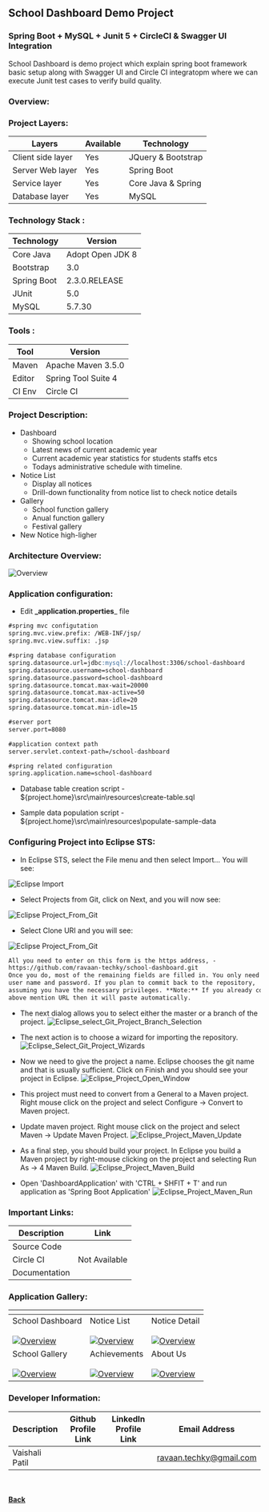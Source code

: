 ## School Dashboard Demo Project
### Spring Boot + MySQL + Junit 5 + CircleCI & Swagger UI Integration

School Dashboard is demo project which explain spring boot framework basic setup along with Swagger UI 
and Circle CI integratopm where we can execute Junit test cases to verify build quality. 

### Overview:

### Project Layers:

| Layers | Available | Technology |
| ------ | ------ | ------ |
| Client side layer | Yes | JQuery & Bootstrap |
| Server Web layer | Yes | Spring Boot |
| Service layer | Yes | Core Java & Spring |
| Database layer | Yes | MySQL |

### Technology Stack :

| Technology | Version |
| ------- | ------- |
| Core Java | Adopt Open JDK 8 |
| Bootstrap | 3.0 |
| Spring Boot | 2.3.0.RELEASE|
| JUnit | 5.0 |
| MySQL | 5.7.30 |

### Tools :

| Tool | Version |
| ------- | ------- |
| Maven | Apache Maven 3.5.0 |
| Editor  | Spring Tool Suite 4 |
| CI Env | Circle CI |

### Project Description:

- Dashboard
  - Showing school location
  - Latest news of current academic year
  - Current academic year statistics for students staffs etcs
  - Todays administrative schedule with timeline.
- Notice List
  - Display all notices
  - Drill-down functionality from notice list to check notice details
- Gallery
  - School function gallery
  - Anual function gallery
  - Festival gallery
- New Notice high-ligher

### Architecture Overview:

  ![Overview](images/school-dashboard-blockdiagram.png)

### Application configuration:
 - Edit **_application.properties**_ file

 ```markdown
#spring mvc configutation
spring.mvc.view.prefix: /WEB-INF/jsp/
spring.mvc.view.suffix: .jsp

#spring database configuration
spring.datasource.url=jdbc:mysql://localhost:3306/school-dashboard
spring.datasource.username=school-dashboard
spring.datasource.password=school-dashboard
spring.datasource.tomcat.max-wait=20000
spring.datasource.tomcat.max-active=50
spring.datasource.tomcat.max-idle=20
spring.datasource.tomcat.min-idle=15 

#server port
server.port=8080

#application context path
server.servlet.context-path=/school-dashboard

#spring related configuration
spring.application.name=school-dashboard
 ```

 - Database table creation script - ${project.home}\src\main\resources\create-table.sql
 
 - Sample data population script - ${project.home}\src\main\resources\populate-sample-data
 
### Configuring Project into Eclipse STS:
 - In Eclipse STS, select the File menu and then select Import… You will see:
 
 ![Eclipse Import](images/eclipse_import.jpg)
 
 - Select Projects from Git, click on Next, and you will now see:
 
 ![Eclipse Project_From_Git](images/eclipse_select_repo.jpg)
 
 - Select Clone URI and you will see:
 
 ![Eclipse Project_From_Git](images/eclipse_select_git_project.jpg)

 ```markdown
All you need to enter on this form is the https address, -
https://github.com/ravaan-techky/school-dashboard.git 
Once you do, most of the remaining fields are filled in. You only need a 
user name and password. If you plan to commit back to the repository, 
assuming you have the necessary privileges. **Note:** If you already copy 
above mention URL then it will paste automatically.
 ```
- The next dialog allows you to select either the master or a branch of the project.
 ![Eclipse_select_Git_Project_Branch_Selection](images/eclipse_select_git_project_branch_selection.jpg)

- The next action is to choose a wizard for importing the repository.
![Eclipse_Select_Git_Project_Wizards](images/eclipse_select_git_project_wizards.jpg)

- Now we need to give the project a name. Eclipse chooses the git name and that is usually sufficient. Click on Finish and you should see your project in Eclipse.
![Eclipse_Project_Open_Window](images/eclipse_project_open_window.jpg)

- This project must need to convert from a General to a Maven project. Right mouse click on the project and select Configure -> Convert to Maven project.

- Update maven project. Right mouse click on the project and select Maven -> Update Maven Project.
![Eclipse_Project_Maven_Update](images/eclipse_project_maven_update.jpg)

- As a final step, you should build your project. In Eclipse you build a Maven project by right-mouse clicking on the project and selecting Run As -> 4 Maven Build.
![Eclipse_Project_Maven_Build](images/eclipse_project_maven_build.jpg)

- Open 'DashboardApplication' with 'CTRL + SHFIT + T' and run application as 'Spring Boot Application'
![Eclipse_Project_Maven_Run](images/eclipse_project_maven_run.jpg)


### Important Links:

| Description | Link |
| -------- | -------- |
| Source Code | <span style="color: green;font-weight: bold;"><a href="https://github.com/ravaan-techky/school-dashboard/archive/master.zip"><i class="fa fa-download"></i></a></span> |
| Circle CI <If Available> | Not Available |
| Documentation | <span style="color: green;font-weight: bold;"><a href="https://ravaan-techky.github.io/school-dashboard/"><i class="fa fa-folder-open"></i></a></span> |
  
### Application Gallery:

  | <i class="fa fa-picture-o"></i> | <i class="fa fa-picture-o"></i> | <i class="fa fa-picture-o"></i> |
  | -------- | -------- | -------- |
  | School Dashboard<br/><br/><a href="images/dashboard.jpg">![Overview](images/dashboard_s.jpg)<a/> |  Notice List<br/><br/><a href="images/notice_list.jpg">![Overview](images/notice_list_s.jpg)<a/> | Notice Detail<br/><br/><a href="images/notice_details.jpg">![Overview](images/notice_details_s.jpg)</a> |
  | School Gallery<br/><br/><a href="images/school_gallery.jpg">![Overview](images/school_gallery_s.jpg)<a/> |  Achievements<br/><br/><a href="images/achievements.jpg">![Overview](images/achievements_s.jpg)<a/> | About Us<br/><br/><a href="images/about.jpg">![Overview](images/about_s.jpg)</a> |

### Developer Information:

| Description | Github Profile Link  | LinkedIn Profile Link | Email Address
| -------- | -------- | -------- | -------- |
| Vaishali Patil | [<i class="fa fa-external-link"></i>](https://github.com/ravaan-techky/) | [<i class="fa fa-external-link"></i>](https://www.linkedin.com/in/vaishali-patil-4a6679143/) | [ravaan.techky@gmail.com](mailto:ravaan.techky@gmail.com) |

<br/><br/>
[<i class="fa fa-arrow-left"></i> **Back**](/documentation/)
